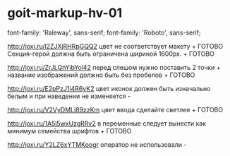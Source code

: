 # goit-markup-hv-01

font-family: 'Raleway', sans-serif;
font-family: 'Roboto', sans-serif;

http://joxi.ru/l2ZJXjRHRpGQQ2 цвет не соответствует макету + ГОТОВО
Секция-герой должна быть ограничена шириной 1600рх. + ГОТОВО

http://joxi.ru/ZrJLQnYibYol42 перед слешом нужно поставить 2 точки + название изображений должно быть без пробелов + ГОТОВО

http://joxi.ru/E2pPzJ1i4R6yK2 цвет иконок должен быть изначально белым и при наведении не изменяется -

http://joxi.ru/V2VyDMLi89zzKm цвет ввода сделайте светлее + ГОТОВО

http://joxi.ru/1A5l5wxUzgRRv2 в переменные следует вынести как минимум семейства шрифтов + ГОТОВО

http://joxi.ru/Y2LZ6xYTMKoogr оператор не использовали - 